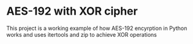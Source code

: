 # AES-192 with XOR cipher

This project is a working example of how AES-192 encyrption in Python works and uses itertools and zip to achieve XOR operations